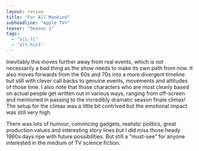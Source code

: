 ```yaml
---
layout: review
title: "For All Mankind"
subheadline: "Apple TV+"
teaser: "Season 2"
tags:
  - "sci-fi"
  - "alt-hist"
---
```


Inevitably this moves further away from real events, which is not necessarily a bad thing as the show
needs to make its own path from now. It also moves forwards from the 60s and 70s into a more divergent
timeline but still with clever call backs to genuine events, movements and attitudes of those time. I
also note that those characters who are most clearly based on actual people get written out in
various ways, ranging from off-screen and mentioned in passing to the incredibly dramatic season finale
climax! The setup for the climax was a little bit contrived but the emotional impact was still very
high.

There was lots of humour, convincing gadgets, realistic politics, great production values
and interesting story lines but
I did miss those heady 1960s days ripe with future possibilities. But still a "must-see" for
anyone interested in the medium of TV science fiction.

